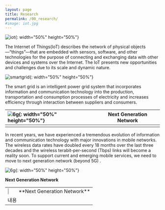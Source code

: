```yaml
---
layout: page
title: Research
permalink: /00_research/
#image: iot.jpg
---
```


![iot]({{site.baseurl}}/images/iot.jpg){: width="50%" height="50%"}
<div class = "iot_">The Internet of Things(IoT) describes the network of physical objects—“things”—that are embedded with sensors, software, and other technologies for the purpose of connecting and exchanging data with other devices and systems over the Internet. The IoT presents new opportunities and challenges due to its scale and dynamic nature.</div>


![smartgrid]({{site.baseurl}}/images/smartgrid.jpg){: width="50%" height="50%"}
<div class = "smartgrid_">The smart grid is an intelligent power grid system that incorporates information and communication technology into the production, transportation and consumption processes of electricity and increases efficiency through interaction between suppliers and consumers.</div>



| ![6g]({{site.baseurl}}/images/6g.jpg){: width="50%" height="50%"} | **Next Generation Network**  |
|:---|:---:|
|||

<div class = "6g_">In recent years, we have experienced a tremendous evolution of information and communication technology with major innovations in mobile networks. The wireless data rates have doubled every 18 months over the last three decades and the wireless terabit-per-second (Tbps) links will become a reality soon. To support current and emerging mobile services, we need to move to next generation network (beyond 5G) .</div>




![6g]({{site.baseurl}}/images/6g.jpg){: width="50%" height="50%"}  <div>**Next Generation Network**</div>  




<table>
  <tr>
    <td><img src = https://github.com/HeeJaeMon123/HeeJaeMon123.github.io/blob/main/images/6g.jpg width="30%" height="30%"></td>
    <td>**Next Generation Network**</td>
  </tr>
  <tr>
    <td colspan="2">내용</td>
  </tr>
</table>
